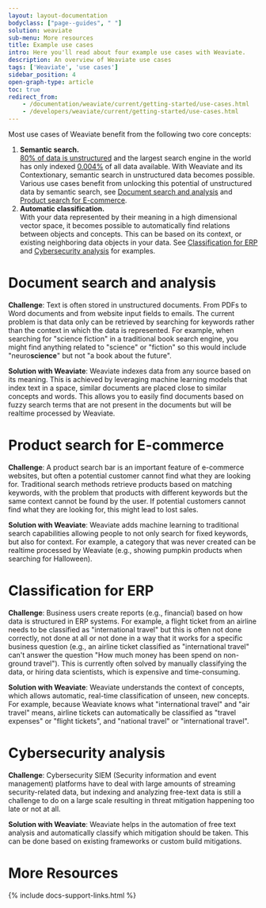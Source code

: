 ```yaml
---
layout: layout-documentation
bodyclass: ["page--guides", " "]
solution: weaviate
sub-menu: More resources
title: Example use cases
intro: Here you'll read about four example use cases with Weaviate.
description: An overview of Weaviate use cases 
tags: ['Weaviate', 'use cases']
sidebar_position: 4
open-graph-type: article
toc: true
redirect_from:
    - /documentation/weaviate/current/getting-started/use-cases.html
    - /developers/weaviate/current/getting-started/use-cases.html
---
```


Most use cases of Weaviate benefit from the following two core concepts: 
1. **Semantic search.**\
  [80% of data is unstructured](https://www.forbes.com/sites/forbestechcouncil/2019/01/29/the-80-blind-spot-are-you-ignoring-unstructured-organizational-data/) and the largest search engine in the world has only indexed [0.004%](https://www.seeker.com/how-much-of-the-internet-is-hidden-1792697912.html) of all data available. With Weaviate and its Contextionary, semantic search in unstructured data becomes possible. Various use cases benefit from unlocking this potential of unstructured data by semantic search, see [Document search and analysis](#document-search-and-analysis) and [Product search for E-commerce](#product-search-for-e-commerce).
2. **Automatic classification.**\
   With your data represented by their meaning in a high dimensional vector space, it becomes possible to automatically find relations between objects and concepts. This can be based on its context, or existing neighboring data objects in your data. See [Classification for ERP](#classification-for-erp) and [Cybersecurity analysis](#cybersecurity-analysis) for examples.

# Document search and analysis

**Challenge**: Text is often stored in unstructured documents. From PDFs to Word documents and from website input fields to emails. The current problem is that data only can be retrieved by searching for keywords rather than the context in which the data is represented. For example, when searching for "science fiction" in a traditional book search engine, you might find anything related to "science" or "fiction" so this would include "neuro**science**" but not "a book about the future".

**Solution with Weaviate**: Weaviate indexes data from any source based on its meaning. This is achieved by leveraging machine learning models that index text in a space, similar documents are placed close to similar concepts and words. This allows you to easily find documents based on fuzzy search terms that are not present in the documents but will be realtime processed by Weaviate.

# Product search for E-commerce

**Challenge**: A product search bar is an important feature of e-commerce websites, but often a potential customer cannot find what they are looking for. Traditional search methods retrieve products based on matching keywords, with the problem that products with different keywords but the same context cannot be found by the user. If potential customers cannot find what they are looking for, this might lead to lost sales.  

**Solution with Weaviate**: Weaviate adds machine learning to traditional search capabilities allowing people to not only search for fixed keywords, but also for context. For example, a category that was never created can be realtime processed by Weaviate (e.g., showing pumpkin products when searching for Halloween).

# Classification for ERP

**Challenge**: Business users create reports (e.g., financial) based on how data is structured in ERP systems. For example, a flight ticket from an airline needs to be classified as "international travel" but this is often not done correctly, not done at all or not done in a way that it works for a specific business question (e.g., an airline ticket classified as "international travel" can't answer the question "How much money has been spend on non-ground travel"). This is currently often solved by manually classifying the data, or hiring data scientists, which is expensive and time-consuming.

**Solution with Weaviate**: Weaviate understands the context of concepts, which allows automatic, real-time classification of unseen, new concepts. For example, because Weaviate knows what "international travel" and "air travel" means, airline tickets can automatically be classified as "travel expenses" or "flight tickets", and "national travel" or "international travel".

# Cybersecurity analysis

**Challenge**: Cybersecurity SIEM (Security information and event management) platforms have to deal with large amounts of streaming security-related data, but indexing and analyzing free-text data is still a challenge to do on a large scale resulting in threat mitigation happening too late or not at all.

**Solution with Weaviate**: Weaviate helps in the automation of free text analysis and automatically classify which mitigation should be taken. This can be done based on existing frameworks or custom build mitigations.


# More Resources

{% include docs-support-links.html %}